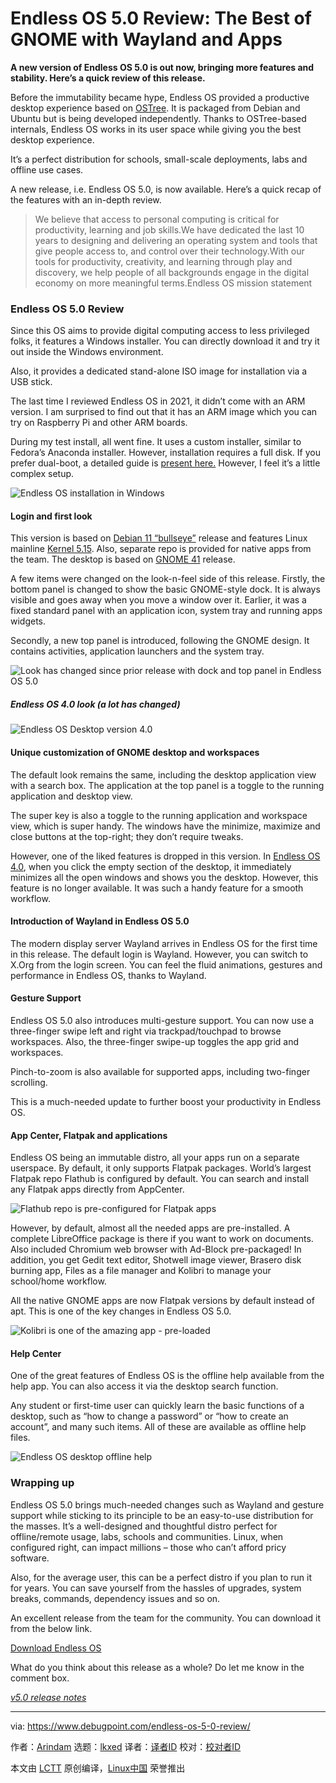 [#]: subject: "Endless OS 5.0 Review: The Best of GNOME with Wayland and Apps"
[#]: via: "https://www.debugpoint.com/endless-os-5-0-review/"
[#]: author: "Arindam https://www.debugpoint.com/author/admin1/"
[#]: collector: "lkxed"
[#]: translator: " "
[#]: reviewer: " "
[#]: publisher: " "
[#]: url: " "

Endless OS 5.0 Review: The Best of GNOME with Wayland and Apps
======

**A new version of Endless OS 5.0 is out now, bringing more features and stability. Here’s a quick review of this release.**

Before the immutability became hype, Endless OS provided a productive desktop experience based on [OSTree][1]. It is packaged from Debian and Ubuntu but is being developed independently. Thanks to OSTree-based internals, Endless OS works in its user space while giving you the best desktop experience.

It’s a perfect distribution for schools, small-scale deployments, labs and offline use cases.

A new release, i.e. Endless OS 5.0, is now available. Here’s a quick recap of the features with an in-depth review.

> We believe that access to personal computing is critical for productivity, learning and job skills.We have dedicated the last 10 years to designing and delivering an operating system and tools that give people access to, and control over their technology.With our tools for productivity, creativity, and learning through play and discovery, we help people of all backgrounds engage in the digital economy on more meaningful terms.Endless OS mission statement

### Endless OS 5.0 Review

Since this OS aims to provide digital computing access to less privileged folks, it features a Windows installer. You can directly download it and try it out inside the Windows environment.

Also, it provides a dedicated stand-alone ISO image for installation via a USB stick.

The last time I reviewed Endless OS in 2021, it didn’t come with an ARM version. I am surprised to find out that it has an ARM image which you can try on Raspberry Pi and other ARM boards.

During my test install, all went fine. It uses a custom installer, similar to Fedora’s Anaconda installer. However, installation requires a full disk. If you prefer dual-boot, a detailed guide is [present here.][2] However, I feel it’s a little complex setup.

![Endless OS installation in Windows][3]

#### Login and first look

This version is based on [Debian 11 “bullseye”][4] release and features Linux mainline [Ker][5][n][5][el 5.15][5]. Also, separate repo is provided for native apps from the team. The desktop is based on [GNOME 41][6] release.

A few items were changed on the look-n-feel side of this release. Firstly, the bottom panel is changed to show the basic GNOME-style dock. It is always visible and goes away when you move a window over it. Earlier, it was a fixed standard panel with an application icon, system tray and running apps widgets.

Secondly, a new top panel is introduced, following the GNOME design. It contains activities, application launchers and the system tray.

![Look has changed since prior release with dock and top panel in Endless OS 5.0][7]

##### Endless OS 4.0 look (a lot has changed)

![Endless OS Desktop version 4.0][8]

#### Unique customization of GNOME desktop and workspaces

The default look remains the same, including the desktop application view with a search box. The application at the top panel is a toggle to the running application and desktop view.

The super key is also a toggle to the running application and workspace view, which is super handy. The windows have the minimize, maximize and close buttons at the top-right; they don’t require tweaks.

However, one of the liked features is dropped in this version. In [Endless OS 4.0][9], when you click the empty section of the desktop, it immediately minimizes all the open windows and shows you the desktop. However, this feature is no longer available. It was such a handy feature for a smooth workflow.

#### Introduction of Wayland in Endless OS 5.0

The modern display server Wayland arrives in Endless OS for the first time in this release. The default login is Wayland. However, you can switch to X.Org from the login screen. You can feel the fluid animations, gestures and performance in Endless OS, thanks to Wayland.

#### Gesture Support

Endless OS 5.0 also introduces multi-gesture support. You can now use a three-finger swipe left and right via trackpad/touchpad to browse workspaces. Also, the three-finger swipe-up toggles the app grid and workspaces.

Pinch-to-zoom is also available for supported apps, including two-finger scrolling.

This is a much-needed update to further boost your productivity in Endless OS.

#### App Center, Flatpak and applications

Endless OS being an immutable distro, all your apps run on a separate userspace. By default, it only supports Flatpak packages. World’s largest Flatpak repo Flathub is configured by default. You can search and install any Flatpak apps directly from AppCenter.

![Flathub repo is pre-configured for Flatpak apps][10]

However, by default, almost all the needed apps are pre-installed. A complete LibreOffice package is there if you want to work on documents. Also included Chromium web browser with Ad-Block pre-packaged! In addition, you get Gedit text editor, Shotwell image viewer, Brasero disk burning app, Files as a file manager and Kolibri to manage your school/home workflow.

All the native GNOME apps are now Flatpak versions by default instead of apt. This is one of the key changes in Endless OS 5.0.

![Kolibri is one of the amazing app - pre-loaded][11]

#### Help Center

One of the great features of Endless OS is the offline help available from the help app. You can also access it via the desktop search function.

Any student or first-time user can quickly learn the basic functions of a desktop, such as “how to change a password” or “how to create an account”, and many such items. All of these are available as offline help files.

![Endless OS desktop offline help][12]

### Wrapping up

Endless OS 5.0 brings much-needed changes such as Wayland and gesture support while sticking to its principle to be an easy-to-use distribution for the masses. It’s a well-designed and thoughtful distro perfect for offline/remote usage, labs, schools and communities. Linux, when configured right, can impact millions – those who can’t afford pricy software.

Also, for the average user, this can be a perfect distro if you plan to run it for years. You can save yourself from the hassles of upgrades, system breaks, commands, dependency issues and so on.

An excellent release from the team for the community. You can download it from the below link.

[Download Endless OS][13]

What do you think about this release as a whole? Do let me know in the comment box.

_[v5.0 release notes][14]_

--------------------------------------------------------------------------------

via: https://www.debugpoint.com/endless-os-5-0-review/

作者：[Arindam][a]
选题：[lkxed][b]
译者：[译者ID](https://github.com/译者ID)
校对：[校对者ID](https://github.com/校对者ID)

本文由 [LCTT](https://github.com/LCTT/TranslateProject) 原创编译，[Linux中国](https://linux.cn/) 荣誉推出

[a]: https://www.debugpoint.com/author/admin1/
[b]: https://github.com/lkxed/
[1]: https://ostree.readthedocs.io/en/stable/
[2]: https://support.endlessos.org/en/installation/windows-installer/dual-boot
[3]: https://www.debugpoint.com/wp-content/uploads/2023/02/Endless-OS-installation-in-Windows.jpg
[4]: https://www.debugpoint.com/debian-11-features/
[5]: https://www.debugpoint.com/linux-kernel-5-15/
[6]: https://www.debugpoint.com/gnome-41-release/
[7]: https://www.debugpoint.com/wp-content/uploads/2023/02/Look-has-changed-since-prior-release-with-dock-and-top-panel-in-Endless-OS-5.0.jpg
[8]: https://www.debugpoint.com/wp-content/uploads/2021/11/Endless-OS-Desktop-version-4.0.jpg
[9]: https://www.debugpoint.com/endless-os-review-2021
[10]: https://www.debugpoint.com/wp-content/uploads/2023/02/Flathub-repo-is-pre-configured-for-Flatpak-apps.jpg
[11]: https://www.debugpoint.com/wp-content/uploads/2023/02/Kolibri-is-one-of-the-amazing-app-pre-loaded.jpg
[12]: https://www.debugpoint.com/wp-content/uploads/2023/02/Endless-OS-desktop-offline-help.jpg
[13]: https://www.endlessos.org/os-windows-installer
[14]: https://support.endlessos.org/en/endless-os/release-notes/5
